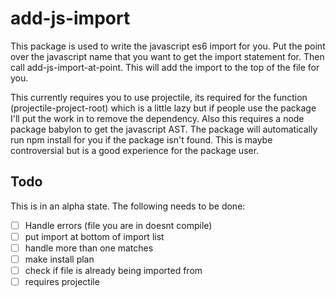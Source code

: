 # add-js-import

This package is used to write the javascript es6 import for you.  Put the point over the javascript name that you want to get the import statement for.  Then call add-js-import-at-point.  This will add the import to the top of the file for you.

This currently requires you to use projectile, its required for the function (projectile-project-root) which is a little lazy but if people use the package I'll put the work in to remove the dependency.
Also this requires a node package babylon to get the javascript AST.  The package will automatically run npm install for you if the package isn't found.  This is maybe controversial but is a good experience for the package user.

## Todo
This is in an alpha state.
The following needs to be done:
- [ ] Handle errors (file you are in doesnt compile)
- [ ] put import at bottom of import list
- [ ] handle more than one matches
- [ ] make install plan
- [ ] check if file is already being imported from
- [ ] requires projectile

